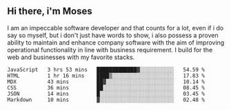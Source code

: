 ## Hi there, i'm Moses

I am an impeccable software developer and that counts for a lot, even if i do say so myself, but i don't just have words to show, i also possess a proven ability to maintain and enhance company software with the aim of improving operational functionality in line with business requirement. I build for the web and businesses with my favorite stacks.
<!--START_SECTION:waka-->

```text
JavaScript   3 hrs 53 mins   █████████████▓░░░░░░░░░░░   54.59 %
HTML         1 hr 16 mins    ████▒░░░░░░░░░░░░░░░░░░░░   17.83 %
MDX          43 mins         ██▓░░░░░░░░░░░░░░░░░░░░░░   10.14 %
CSS          36 mins         ██░░░░░░░░░░░░░░░░░░░░░░░   08.45 %
JSON         14 mins         █░░░░░░░░░░░░░░░░░░░░░░░░   03.45 %
Markdown     10 mins         ▓░░░░░░░░░░░░░░░░░░░░░░░░   02.48 %
```

<!--END_SECTION:waka-->

